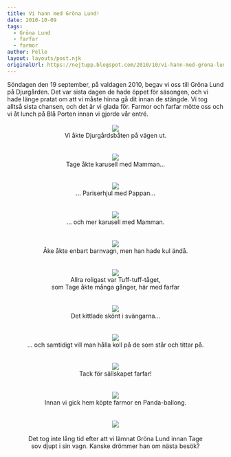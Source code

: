 ```yaml
---
title: Vi hann med Gröna Lund!
date: 2010-10-09
tags: 
  - Gröna Lund
  - farfar
  - farmor	
author: Pelle
layout: layouts/post.njk
originalUrl: https://nejtupp.blogspot.com/2010/10/vi-hann-med-grona-lund.html
---
```


<div style="text-align: center;"><div style="text-align: left;">Söndagen den 19 september, på valdagen 2010, begav vi oss till Gröna Lund på Djurgården. Det var sista dagen de hade öppet för säsongen, och vi hade länge pratat om att vi måste hinna gå dit innan de stängde. Vi tog alltså sista chansen, och det är vi glada för. Farmor och farfar mötte oss och vi åt lunch på Blå Porten innan vi gjorde vår entré.<br></div><br><img src="../../../../img/Gr%C3%B6na+Lund-_MG_4480.jpg"><br>
	<figcaption>Vi åkte Djurgårdsbåten på vägen ut.</span></span><br><br><br><img src="../../../../img/Gr%C3%B6na+Lund-_MG_4567.jpg"><br>
	<figcaption>Tage åkte karusell med Mamman...</span></span><br><br><br><img src="../../../../img/Gr%C3%B6na+Lund-_MG_4511.jpg"><br>
	<figcaption>... Pariserhjul med Pappan...</span></span><br><br><br><img src="../../../../img/Gr%C3%B6na+Lund-_MG_4508.jpg"><br>
	<figcaption>... och mer karusell med Mamman.</span></span><br><br><br><img src="../../../../img/Gr%C3%B6na+Lund-_MG_4534.jpg"><br>
	<figcaption>Åke åkte enbart barnvagn, men han hade kul ändå.</span></span><br><br><br><img src="../../../../img/Gr%C3%B6na+Lund-_MG_4545.jpg"><br>
	<figcaption>Allra roligast var Tuff-tuff-tåget,<br>som Tage åkte många gånger, här med farfar</span></span><br><br><br><img src="../../../../img/Gr%C3%B6na+Lund-_MG_4560.jpg"><br>
	<figcaption>Det kittlade skönt i svängarna...</span></span><br><br><br><img src="../../../../img/Gr%C3%B6na+Lund-_MG_4553.jpg"><br>
	<figcaption>... och samtidigt vill man hålla koll på de som står och tittar på.</span></span><br><br><br><img src="../../../../img/Gr%C3%B6na+Lund-_MG_4563.jpg"><br>
	<figcaption>Tack för sällskapet farfar!</span></span><br><br><br><img src="../../../../img/Gr%C3%B6na+Lund-_MG_4577.jpg"><br>
	<figcaption>Innan vi gick hem köpte farmor en Panda-ballong.</span></span><br><br><br><img src="../../../../img/Gr%C3%B6na+Lund-_MG_4627.jpg">
	<figcaption><br>Det tog inte lång tid efter att vi lämnat Gröna Lund innan  Tage<br>sov djupt i sin vagn. Kanske drömmer han om nästa besök?</span><br><br></div>
